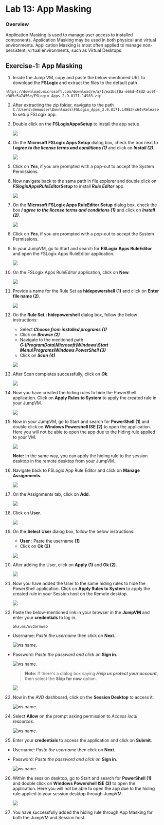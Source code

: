 # Lab 13: App Masking


### Overview

Application Masking is used to manage user access to installed components. Application Masking may be used in both physical and virtual environments. Application Masking is most often applied to manage non-persistent, virtual environments, such as Virtual Desktops.


##  Exercise-1: App Masking



1. Inside the Jump VM, copy and paste the below-mentioned URL to download the **FSLogix** and  extract the files to the default path

  ```
  https://download.microsoft.com/download/e/a/1/ea1bcf0a-e66d-48d2-ac9f-e385e5a7456e/FSLogix_Apps_2.9.8171.14983.zip
  ```
  
2. After extracting the zip folder, navigate to the path ```C:\Users\demouser\Downloads\FSLogix_Apps_2.9.8171.14983\x64\Release``` to setup FSLogix app.

3. Double click on the **FSLogixAppsSetup** to install the app setup.

   ![](../Azure-Virtual-Desktop-v3/media/FSLAS.png)
   
4. On the **Microsoft FSLogix Apps Setup** dialog box, check the box next to ***I agree to the license terms and conditions (1)*** and click on ***Install (2)***.

   ![](../Azure-Virtual-Desktop-v3/media/installapp.png)
   
5. Click on ***Yes***, if you are prompted with a pop-out to accept the System Permissions.

6. Now navigate back to the same path in file explorer and double click on ***FSlogixAppsRuleEditorSetup*** to install ***Rule Editor*** app.

    ![](../Azure-Virtual-Desktop-v3/media/ruleeditor.png)
    
7.  On the **Microsoft FSLogix Apps RuleEditor Setup** dialog box, check the box ***I agree to the license terms and conditions (1)*** and click on ***Install (2)***.

    ![](../Azure-Virtual-Desktop-v3/media/ruleeditorsetup.png)
    
8.  Click on ***Yes***, if you are prompted with a pop-out to accept the System Permissions.

9. In your JumpVM,  go to Start and search for **FSLogix Apps RuleEditor** and open the FSLogix Apps RuleEditor application.

    ![](../Azure-Virtual-Desktop-v3/media/selectRE.png)
    
10. On the FSLogix Apps RuleEditor application, click on **New**.

    ![](../Azure-Virtual-Desktop-v3/media/new.png)
    
11. Provide a name for the Rule Set as **hidepowershell (1)** and click on **Enter file name (2)**.

    ![](../Azure-Virtual-Desktop-v3/media/hidepowershell.png)
    
12. On the **Rule Set : hidepowershell** dialog box, follow the below instructions:

    - Select ***Choose from installed programs (1)***
    -  Click on ***Browse (2)***
    -  Navigate to the mentioned path ***C:\ProgramData\Microsoft\Windows\Start Menu\Programs\Windows PowerShell (3)***
    -  Click on ***Scan (4)***
    
    ![](../Azure-Virtual-Desktop-v3/media/chooseprogram.png)
    
13. After Scan completes successfully, click on ***Ok***.

     ![](../Azure-Virtual-Desktop-v3/media/scnok.png)
     
14. Now you have created the hiding rules to hide the PowerShell application. Click on **Apply Rules to System** to apply the created rule in your JumpVM.

     ![](../Azure-Virtual-Desktop-v3/media/applyrul.png)
     
15. Now in your JumpVM,  go to Start and search for **PowerShell (1)** and double click on **Windows Powershell ISE (2)** to open the application. Here you will not be able to open the app due to the hiding rule applied to your VM. 

     ![](../Azure-Virtual-Desktop-v3/media/powershell.png)
     
    **Note:** In the same way, you can apply the hiding rule to the session desktop in the remote desktop from your JumpVM.
    
16. Navigate back to FSLogix App Rule Editor and click on **Manage Assignments**.

    ![](../Azure-Virtual-Desktop-v3/media/manageassign.png)
    
17. On the Assignments tab, click on **Add**.

    ![](../Azure-Virtual-Desktop-v3/media/add.png)
    
18. Click on **User**.

    ![](../Azure-Virtual-Desktop-v3/media/user.png)
    
19. On the **Select User** dialog box, follow the below instructions:

    - **User** : Paste the username  **<inject key="Avd User 01" /> (1)**
    - Click on **Ok (2)**

    ![](../Azure-Virtual-Desktop-v3/media/adduser.png)
    
20. After adding the User, click on **Apply (1)** and **Ok (2)**.

    ![](../Azure-Virtual-Desktop-v3/media/applyandadd.png)
    
21. Now you have added the User to the same hiding rules to hide the PowerShell application. Click on **Apply Rules to System** to apply the created rule in your Session host on the Remote desktop.

     ![](../Azure-Virtual-Desktop-v3/media/applyrul.png)
     
22. Paste the below-mentioned link in your browser in the **JumpVM** and enter your **credentials** to log in. 

     ```
     aka.ms/wvdarmweb
     ```

   - Username: *Paste the username*  **<inject key="Avd User 01" />** then click on **Next**.
   
     ![ws name.](media/username.png)

   - Password: *Paste the password*  **<inject key="AVD User Password" />** *and click on* **Sign in**.

     ![ws name.](media/password.png)

     >**Note:** If there's a dialog box saying ***Help us protect your account***, then select the **Skip for now** option.

      ![](media/login1.png)

23. Now in the AVD dashboard, click on the **Session Desktop** to access it. 

    ![ws name.](media/desktp-v2.png)

24. Select **Allow** on the prompt asking permission to *Access local resources*.

    ![ws name.](media/Accessallowres-v2.png)

25. Enter your **credentials** to access the application and click on **Submit**.

   - Username: *Paste the username*  **<inject key="Avd User 01" />** then click on **Next**.
   
   - Password: *Paste the password*  **<inject key="AVD User Password" />** *and click on* **Sign in**.
   
     ![ws name.](media/lb52.png)
     
26. Within the session desktop, go to Start and search for **PowerShell (1)** and double click on **Windows Powershell ISE (2)** to open the application. Here you will not be able to open the app due to the hiding rule applied to your session desktop through JumpVM. 

     ![](../Azure-Virtual-Desktop-v3/media/powershell.png)

27. You have successfully added the hiding rule through App Masking for both the JumpVM and Session host.

   
